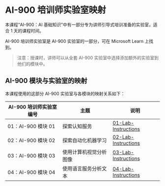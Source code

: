 # AI-900 培训师实验室映射

本课程“AI-900：AI 基础知识”中有一部分专为讲师引导式培训准备的实验室，适合 1 天的课程时间。

AI-900 培训师实验室是 AI-900 实验室的一部分，可在 Microsoft Learn 上找到。

> 注意：授课时，讲师可以从全套 AI-900 实验室中选择添加额外的实验室到他们的模块中。

## AI-900 模块与实验室的映射

本课程使用的这部分 AI-900 实验室与各模块的映射关系如下： 

| AI-900 培训师实验室编号 | 主题 | 说明 |
| --- | --- | --- |
| 01：AI-900 模块 01 | 探索认知服务 | [01-Lab-Instructions](https://aka.ms/ai900-module-01) |
| 02：AI-900 模块 02 | 探索自动化机器学习 | [02-Lab-Instructions](https://aka.ms/ai900-module-02) |
| 03：AI-900 模块 03 | 使用计算机视觉分析图像  | [03-Lab-Instructions](https://aka.ms/ai900-module-03) |
| 04：AI-900 模块 04 | 使用语言服务分析文本 | [04-Lab-Instructions](https://aka.ms/ai900-module-04) |


